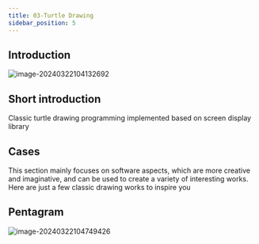 ```yaml
---
title: 03-Turtle Drawing
sidebar_position: 5
---
```

## Introduction

![image-20240322104132692](https://learn.kittenbot.cn/2024md_pic/image-20240322104132692.png)

## Short introduction

Classic turtle drawing programming implemented based on screen display library

## Cases

This section mainly focuses on software aspects, which are more creative and imaginative, and can be used to create a variety of interesting works. Here are just a few classic drawing works to inspire you

## Pentagram

![image-20240322104749426](https://learn.kittenbot.cn/2024md_pic/image-20240322104749426.png)
